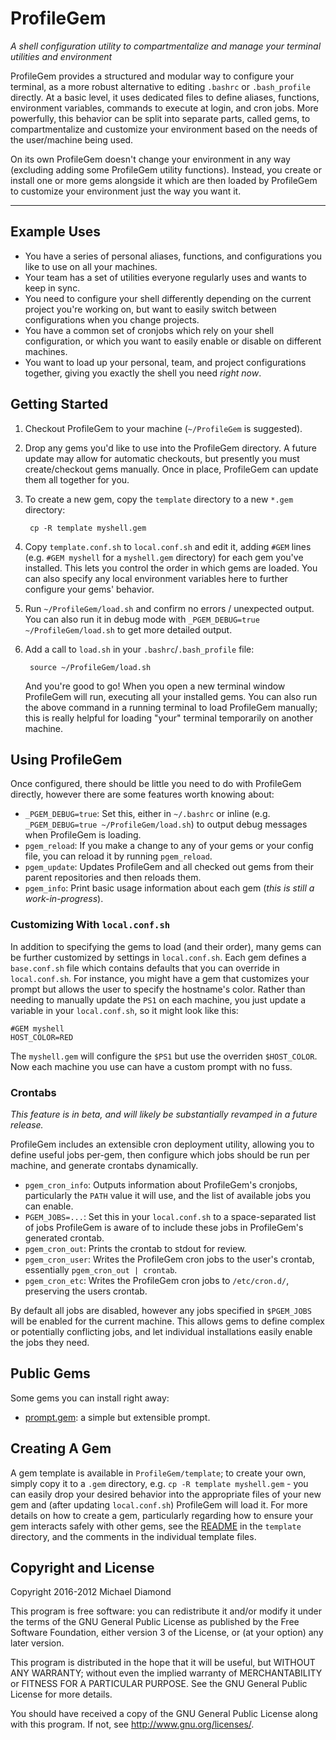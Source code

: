 # ProfileGem

*A shell configuration utility to compartmentalize and manage your terminal utilities and
environment*

ProfileGem provides a structured and modular way to configure your terminal, as a more robust
alternative to editing `.bashrc` or `.bash_profile` directly. At a basic level, it uses dedicated
files to define aliases, functions, environment variables, commands to execute at login, and cron
jobs. More powerfully, this behavior can be split into separate parts, called gems, to
compartmentalize and customize your environment based on the needs of the user/machine being used.

On its own ProfileGem doesn't change your environment in any way (excluding adding some ProfileGem
utility functions). Instead, you create or install one or more gems alongside it which are then
loaded by ProfileGem to customize your environment just the way you want it.

---

## Example Uses

* You have a series of personal aliases, functions, and configurations you like to use on all your
  machines.
* Your team has a set of utilities everyone regularly uses and wants to keep in sync.
* You need to configure your shell differently depending on the current project you're working on,
  but want to easily switch between configurations when you change projects.
* You have a common set of cronjobs which rely on your shell configuration, or which you want to
  easily enable or disable on different machines.
* You want to load up your personal, team, and project configurations together, giving you exactly
  the shell you need *right now*.

## Getting Started

1. Checkout ProfileGem to your machine (`~/ProfileGem` is suggested).

1. Drop any gems you'd like to use into the ProfileGem directory. A future update may allow for
   automatic checkouts, but presently you must create/checkout gems manually. Once in place,
   ProfileGem can update them all together for you.
1. To create a new gem, copy the `template` directory to a new `*.gem` directory:

        cp -R template myshell.gem

1. Copy `template.conf.sh` to `local.conf.sh` and edit it, adding `#GEM` lines (e.g. `#GEM myshell`
   for a `myshell.gem` directory) for each gem you've installed. This lets you control the order in
   which gems are loaded. You can also specify any local environment variables here to further
   configure your gems' behavior.

1. Run `~/ProfileGem/load.sh` and confirm no errors / unexpected output. You can also run it in
   debug mode with `_PGEM_DEBUG=true ~/ProfileGem/load.sh` to get more detailed output.

1. Add a call to `load.sh` in your `.bashrc`/`.bash_profile` file:

        source ~/ProfileGem/load.sh

   And you're good to go! When you open a new terminal window ProfileGem will run, executing
   all your installed gems. You can also run the above command in a running terminal to load
   ProfileGem manually; this is really helpful for loading "your" terminal temporarily on
   another machine.

## Using ProfileGem

Once configured, there should be little you need to do with ProfileGem directly, however
there are some features worth knowing about:

* `_PGEM_DEBUG=true`: Set this, either in `~/.bashrc` or inline (e.g.
  `_PGEM_DEBUG=true ~/ProfileGem/load.sh`) to output debug messages when ProfileGem is loading.
* `pgem_reload`: If you make a change to any of your gems or your config file, you can reload it by
  running `pgem_reload`.
* `pgem_update`: Updates ProfileGem and all checked out gems from their parent repositories and
  then reloads them.
* `pgem_info`: Print basic usage information about each gem (*this is still a work-in-progress*).

### Customizing With `local.conf.sh`

In addition to specifying the gems to load (and their order), many gems can be further customized
by settings in `local.conf.sh`. Each gem defines a `base.conf.sh` file which contains defaults
that you can override in `local.conf.sh`. For instance, you might have a gem that customizes your
prompt but allows the user to specify the hostname's color. Rather than needing to manually update
the `PS1` on each machine, you just update a variable in your `local.conf.sh`, so it might look
like this:

    #GEM myshell
    HOST_COLOR=RED

The `myshell.gem` will configure the `$PS1` but use the overriden `$HOST_COLOR`. Now each machine
you use can have a custom prompt with no fuss.

### Crontabs

*This feature is in beta, and will likely be substantially revamped in a future release.*

ProfileGem includes an extensible cron deployment utility, allowing you to define useful jobs
per-gem, then configure which jobs should be run per machine, and generate crontabs dynamically.

* `pgem_cron_info`: Outputs information about ProfileGem's cronjobs, particularly the `PATH` value
  it will use, and the list of available jobs you can enable.
* `PGEM_JOBS=...`: Set this in your `local.conf.sh` to a space-separated list of jobs ProfileGem is
  aware of to include these jobs in ProfileGem's generated crontab.
* `pgem_cron_out`: Prints the crontab to stdout for review.
* `pgem_cron_user`: Writes the ProfileGem cron jobs to the user's crontab, essentially
  `pgem_cron_out | crontab`.
* `pgem_cron_etc`: Writes the ProfileGem cron jobs to `/etc/cron.d/`, preserving the users crontab.

By default all jobs are disabled, however any jobs specified in `$PGEM_JOBS` will be enabled for
the current machine. This allows gems to define complex or potentially conflicting jobs, and let
individual installations easily enable the jobs they need.

## Public Gems

Some gems you can install right away:

* [prompt.gem](https://bitbucket.org/dimo414/prompt.gem): a simple but extensible prompt.

## Creating A Gem

A gem template is available in `ProfileGem/template`; to create your own, simply copy it to a
`.gem` directory, e.g. `cp -R template myshell.gem` - you can easily drop your desired behavior
into the appropriate files of your new gem and (after updating `local.conf.sh`) ProfileGem will
load it. For more details on how to create a gem, particularly regarding how to ensure your gem
interacts safely with other gems, see the [README](/template/README.md) in the `template`
directory, and the comments in the individual template files.

## Copyright and License

Copyright 2016-2012 Michael Diamond

This program is free software: you can redistribute it and/or modify
it under the terms of the GNU General Public License as published by
the Free Software Foundation, either version 3 of the License, or
(at your option) any later version.

This program is distributed in the hope that it will be useful,
but WITHOUT ANY WARRANTY; without even the implied warranty of
MERCHANTABILITY or FITNESS FOR A PARTICULAR PURPOSE.  See the
GNU General Public License for more details.

You should have received a copy of the GNU General Public License
along with this program.  If not, see <http://www.gnu.org/licenses/>.